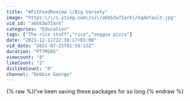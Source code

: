 ```yaml
---
title: "#FitFoodReview \/Big Variety"
image: "https:\/\/i.ytimg.com\/vi\/a6bb3w7Iark\/hqdefault.jpg"
vid_id: "a6bb3w7Iark"
categories: "Education"
tags: ["The rice stuff","rice","veggie pizza"]
date: "2021-12-11T22:38:17+03:00"
vid_date: "2021-07-25T01:58:13Z"
duration: "PT7M28S"
viewcount: "8"
likeCount: "2"
dislikeCount: "0"
channel: "Debbie George"
---
```

{% raw %}I've been saving these packages for so long.{% endraw %}
